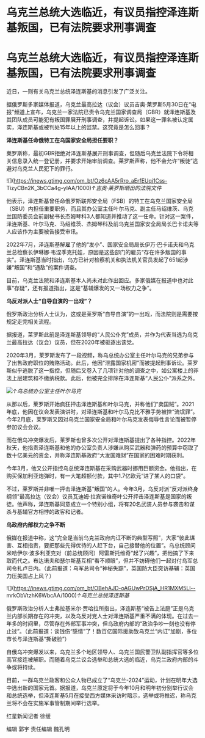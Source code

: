 # 乌克兰总统大选临近，有议员指控泽连斯基叛国，已有法院要求刑事调查

# 乌克兰总统大选临近，有议员指控泽连斯基叛国，已有法院要求刑事调查

近日，一则有关乌克兰总统泽连斯基的消息引发了广泛关注。

据俄罗斯多家媒体报道，乌克兰最高拉达（议会）议员吉奥·莱罗斯5月30日在“电报”频道上宣布，乌克兰一家法院已责令乌克兰国家调查局（GBR）就泽连斯基及其团队成员可能犯有叛国罪展开刑事调查，并提起诉讼。如果这一罪名被认定属实，泽连斯基或被判处15年以上的监禁。这究竟是怎么回事？

**泽连斯基任命俄特工在乌国家安全局担任要职？**

莱罗斯称，最初GBR拒绝对泽连斯基展开刑事调查，但随后乌克兰法院下令将相关信息录入统一登记册，并要求开始审前调查。莱罗斯声称，他不会允许“叛徒”逃避对乌克兰人民犯下的罪行。

![](https://inews.gtimg.com/om_bt/Oz6cAA5rRro_aErfEUqj1Css-
TizyCBn2K_3bCCa4g-yIAA/1000)_↑吉奥·莱罗斯晒出的法院文件_

他表示，泽连斯基曾任命俄罗斯联邦安全局（FSB）的特工在乌克兰国家安全局（SBU）内担任重要职务，而且其办公室主任叶尔马克、副主任马绍维茨、乌克兰国防委员会前副秘书长杰姆琴科3人都知道并推动了这一任命。针对这一案件，泽连斯基、叶尔马克、马绍维茨、杰姆琴科及前乌克兰国家安全局局长巴卡诺夫等人应该作为主要被告接受审讯。

2022年7月，泽连斯基解雇了他的“发小”、国家安全局局长伊万·巴卡诺夫和乌克兰总检察长伊琳娜·韦涅季克托娃，原因是这些部门的雇员“存在许多叛国的事实”。泽连斯基当时指出，乌方已针对检察机关和执法机关官员发起了651起涉嫌“叛国”和“通敌”的案件调查。

目前，乌克兰法院和泽连斯基本人尚未对此作出回应。多家俄媒在报道中也对此事“存疑”，还有报道指出，这是“基辅爆发的又一场权力之争”。

**乌反对派人士“自导自演的一出戏”？**

俄罗斯政治分析人士认为，这或是莱罗斯“自导自演”的一出戏，而法院则是需要按规定走完相关流程。

据报道，莱罗斯此前是泽连斯基领导的“人民公仆党”成员，并作为代表当选为乌克兰最高拉达（议会）议员，但在2020年被驱逐出该党。

2020年3月，莱罗斯发布了一段视频，称乌总统办公室主任叶尔马克的兄弟参与了出售政府职位的贿赂活动。此后，他因“泄露国家机密”而被提起刑事诉讼。莱罗斯似乎逃脱了这一指控，但随后又卷入了几项针对他的调查之中，如公寓楼上的非法上层建筑和不缴纳税款。此后，他被完全排除在泽连斯基“人民公仆”派系之外。

![](https://inews.gtimg.com/om_bt/Ozqt-0w_ERh2HzPfxuZv9dks3zz_3EfALrdL8cZNi_3U0AA/1000)_↑乌总统办公室主任叶尔马克_

从那以后，莱罗斯开始疯狂抨击泽连斯基和叶尔马克，并称他们“卖国贼”。2021年底，他因在议会发表演讲时，对泽连斯基和叶尔马克比不雅手势被控“流氓罪”。今年2月底，莱罗斯又因对乌克兰国家安全局和叶尔马克发表侮辱性言论而被暂停参加议会会议。

而在俄乌冲突爆发后，莱罗斯也曾多次公开对泽连斯基提出了各种指控。2022年秋天，他指责泽连斯基和他的办公室负责人涉嫌从购买武器和弹药的预算中窃取了数十亿美元的资金，并称泽连斯基政府“大发国难财”在国家的困难时期获利。

今年3月，他又公开指控乌总统泽连斯基在采购武器时挪用巨额资金。他指出，在购买保加利亚炮弹时，有一大笔超额付款，其中1.7亿欧元“进了某人的口袋”。

不过，莱罗斯并非唯一抨击泽连斯基“叛国”的人。今年3月，乌反对派“反对派终身纲领”最高拉达（议会）议员瓦迪姆·拉宾诺维奇叶公开抨击泽连斯基是国家的叛徒。他声称，泽连斯基同意成立一个特别小组，将有20名武装人员参与袭击和谋杀与基辅官方相悖的政客和记者。

**乌政府内部权力之争不断**

俄媒在报道中称，这“完全是当前乌克兰政府内讧不断的典型写照”，大家“彼此谋害、互相指责，要把那些先得优待的人赶下台，自己接替他的位置”。乌总统顾问米哈伊尔·波多利亚克对（前总统顾问）阿雷斯托维奇“起了兴趣”，把他搞了下来取而代之。布达诺夫和瑟尔斯基互相“看不顺眼”，但并不妨碍他们一起对付乌军总司令扎卢日内。（此前报道：乌军总司令“神秘失踪”，英国防大臣突访基辅：英国力压美国占上风？）

![](https://inews.gtimg.com/om_bt/OBehAJD-oAGUwPrDSjA_HR1MXM5Ll--
mrkObVtzhK6WbcAA/1000)_↑乌克兰总统泽连斯基_

俄罗斯政治分析人士弗拉基米尔·贾哈拉所指出，泽连斯基“被告上法庭”正是乌克兰内部长期存在的冲突，以及乌反对党人士对泽连斯基严重不满的体现。在过去一年多的时间里，尽管存在外部军事冲突，但乌政府内部的“政治争吵一刻也没有停止过”。（此前报道：谈钱伤“感情”了！数百亿国际援助致乌克兰“内讧”加剧，多位市长与泽连斯基“撕破脸”）

自俄乌冲突爆发以来，乌克兰多个地区领导人、乌克兰国民警卫队副指挥官等多位高官接连被解职。而随着乌克兰议会选举和总统大选的临近，乌克兰政府内部的斗争或将持续。

目前，一群乌克兰政客和公众人物已成立了“乌克兰-2024”运动，计划在明年大选中选出新的国家元首。据报道，乌克兰原定将于今年10月和明年初分别举行议会和总统选举，但泽连斯基5月在接受西方媒体采访时暗示，选举或将推迟，称乌克兰将不会在实施军事管制期间举行选举。

红星新闻记者 徐缓

编辑 郭宇 责任编辑 魏孔明

